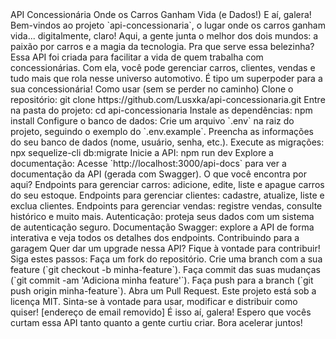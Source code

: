 <projeto>
  <nome>API Concessionária</nome>
  <descricao>Onde os Carros Ganham Vida (e Dados!)</descricao>
  <introducao>
    <paragrafo>E aí, galera! Bem-vindos ao projeto `api-concessionaria`, o lugar onde os carros ganham vida... digitalmente, claro! Aqui, a gente junta o melhor dos dois mundos: a paixão por carros e a magia da tecnologia.</paragrafo>
  </introducao>
  <funcionalidades>
    <funcionalidade>
      <titulo>Pra que serve essa belezinha?</titulo>
      <paragrafo>Essa API foi criada para facilitar a vida de quem trabalha com concessionárias. Com ela, você pode gerenciar carros, clientes, vendas e tudo mais que rola nesse universo automotivo. É tipo um superpoder para a sua concessionária!</paragrafo>
    </funcionalidade>
    <funcionalidade>
      <titulo>Como usar (sem se perder no caminho) </titulo>
      <passos>
        <passo>
          <descricao>Clone o repositório:</descricao>
          <comando>git clone https://github.com/Lusxka/api-concessionaria.git</comando>
        </passo>
        <passo>
          <descricao>Entre na pasta do projeto:</descricao>
          <comando>cd api-concessionaria</comando>
        </passo>
        <passo>
          <descricao>Instale as dependências:</descricao>
          <comando>npm install</comando>
        </passo>
        <passo>
          <descricao>Configure o banco de dados:</descricao>
          <instrucoes>
            <item>Crie um arquivo `.env` na raiz do projeto, seguindo o exemplo do `.env.example`.</item>
            <item>Preencha as informações do seu banco de dados (nome, usuário, senha, etc.).</item>
          </instrucoes>
        </passo>
        <passo>
          <descricao>Execute as migrações:</descricao>
          <comando>npx sequelize-cli db:migrate</comando>
        </passo>
        <passo>
          <descricao>Inicie a API:</descricao>
          <comando>npm run dev</comando>
        </passo>
        <passo>
          <descricao>Explore a documentação:</descricao>
          <instrucoes>
            <item>Acesse `http://localhost:3000/api-docs` para ver a documentação da API (gerada com Swagger).</item>
          </instrucoes>
        </passo>
      </passos>
    </funcionalidade>
    <funcionalidade>
      <titulo>O que você encontra por aqui?</titulo>
      <itens>
        <item>Endpoints para gerenciar carros: adicione, edite, liste e apague carros do seu estoque.</item>
        <item>Endpoints para gerenciar clientes: cadastre, atualize, liste e exclua clientes.</item>
        <item>Endpoints para gerenciar vendas: registre vendas, consulte histórico e muito mais.</item>
        <item>Autenticação: proteja seus dados com um sistema de autenticação seguro.</item>
        <item>Documentação Swagger: explore a API de forma interativa e veja todos os detalhes dos endpoints.</item>
      </itens>
    </funcionalidade>
    <funcionalidade>
      <titulo>Contribuindo para a garagem</titulo>
      <paragrafo>Quer dar um upgrade nessa API? Fique à vontade para contribuir! Siga estes passos:</paragrafo>
      <passos>
        <passo>
          <descricao>Faça um fork do repositório.</descricao>
        </passo>
        <passo>
          <descricao>Crie uma branch com a sua feature (`git checkout -b minha-feature`).</descricao>
        </passo>
        <passo>
          <descricao>Faça commit das suas mudanças (`git commit -am 'Adiciona minha feature'`).</descricao>
        </passo>
        <passo>
          <descricao>Faça push para a branch (`git push origin minha-feature`).</descricao>
        </passo>
        <passo>
          <descricao>Abra um Pull Request.</descricao>
        </passo>
      </passos>
    </funcionalidade>
  </funcionalidades>
  <licenca>
    <descricao>Este projeto está sob a licença MIT. Sinta-se à vontade para usar, modificar e distribuir como quiser!</descricao>
  </licenca>
  <contato>
    <email>[endereço de email removido]</email>
  </contato>
  <mensagem_final>
    <paragrafo>É isso aí, galera! Espero que vocês curtam essa API tanto quanto a gente curtiu criar. Bora acelerar juntos!</paragrafo>
  </mensagem_final>
</projeto>
